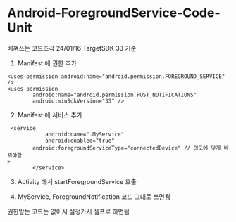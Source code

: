 # Android-ForegroundService-Code-Unit
배껴쓰는 코드조각
24/01/16 TargetSDK 33 기준

1. Manifest 에 권한 추가
```
<uses-permission android:name="android.permission.FOREGROUND_SERVICE" />
<uses-permission
        android:name="android.permission.POST_NOTIFICATIONS"
        android:minSdkVersion="33" />
```
2. Manifest 에 서비스 추가
```
 <service
            android:name=".MyService"
            android:enabled="true"
        android:foregroundServiceType="connectedDevice" // 의도에 맞게 바꿔야함
>
        </service>
```



3. Activity 에서 startForegroundService 호출

4. MyService, ForegroundNotification 코드 그대로 쓰면됨

권한받는 코드는 없어서 설정가서 셀프로 하면됨

